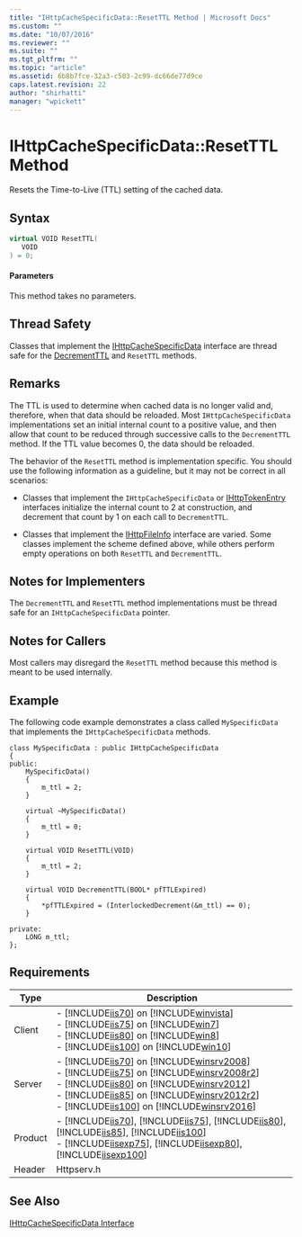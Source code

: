 ```yaml
---
title: "IHttpCacheSpecificData::ResetTTL Method | Microsoft Docs"
ms.custom: ""
ms.date: "10/07/2016"
ms.reviewer: ""
ms.suite: ""
ms.tgt_pltfrm: ""
ms.topic: "article"
ms.assetid: 6b8b7fce-32a3-c503-2c99-dc66de77d9ce
caps.latest.revision: 22
author: "shirhatti"
manager: "wpickett"
---
```

# IHttpCacheSpecificData::ResetTTL Method
Resets the Time-to-Live (TTL) setting of the cached data.  
  
## Syntax  
  
```cpp  
virtual VOID ResetTTL(  
   VOID  
) = 0;  
```  
  
#### Parameters  
 This method takes no parameters.  
  
## Thread Safety  
 Classes that implement the [IHttpCacheSpecificData](../../../webdevelopment-reference\native-code-api\webdev-native-api-reference/ihttpcachespecificdata-interface.md) interface are thread safe for the [DecrementTTL](../../../webdevelopment-reference\native-code-api\webdev-native-api-reference/ihttpcachespecificdata-decrementttl-method.md) and `ResetTTL` methods.  
  
## Remarks  
 The TTL is used to determine when cached data is no longer valid and, therefore, when that data should be reloaded. Most `IHttpCacheSpecificData` implementations set an initial internal count to a positive value, and then allow that count to be reduced through successive calls to the `DecrementTTL` method. If the TTL value becomes 0, the data should be reloaded.  
  
 The behavior of the `ResetTTL` method is implementation specific. You should use the following information as a guideline, but it may not be correct in all scenarios:  
  
-   Classes that implement the `IHttpCacheSpecificData` or [IHttpTokenEntry](../../../webdevelopment-reference\native-code-api\webdev-native-api-reference/ihttptokenentry-interface.md) interfaces initialize the internal count to 2 at construction, and decrement that count by 1 on each call to `DecrementTTL`.  
  
-   Classes that implement the [IHttpFileInfo](../../../webdevelopment-reference\native-code-api\webdev-native-api-reference/ihttpfileinfo-interface.md) interface are varied. Some classes implement the scheme defined above, while others perform empty operations on both `ResetTTL` and `DecrementTTL`.  
  
## Notes for Implementers  
 The `DecrementTTL` and `ResetTTL` method implementations must be thread safe for an `IHttpCacheSpecificData` pointer.  
  
## Notes for Callers  
 Most callers may disregard the `ResetTTL` method because this method is meant to be used internally.  
  
## Example  
 The following code example demonstrates a class called `MySpecificData` that implements the `IHttpCacheSpecificData` methods.  
  
```  
class MySpecificData : public IHttpCacheSpecificData  
{  
public:  
    MySpecificData()  
    {  
        m_ttl = 2;  
    }  
  
    virtual ~MySpecificData()  
    {  
        m_ttl = 0;  
    }  
  
    virtual VOID ResetTTL(VOID)  
    {  
        m_ttl = 2;  
    }  
  
    virtual VOID DecrementTTL(BOOL* pfTTLExpired)  
    {  
        *pfTTLExpired = (InterlockedDecrement(&m_ttl) == 0);  
    }  
  
private:  
    LONG m_ttl;  
};  
```  
  
## Requirements  
  
|Type|Description|  
|----------|-----------------|  
|Client|-   [!INCLUDE[iis70](../../../wmi-provider/includes/iis70-md.md)] on [!INCLUDE[winvista](../../../wmi-provider/includes/winvista-md.md)]<br />-   [!INCLUDE[iis75](../../../wmi-provider/includes/iis75-md.md)] on [!INCLUDE[win7](../../../wmi-provider/includes/win7-md.md)]<br />-   [!INCLUDE[iis80](../../../wmi-provider/includes/iis80-md.md)] on [!INCLUDE[win8](../../../wmi-provider/includes/win8-md.md)]<br />-   [!INCLUDE[iis100](../../../wmi-provider/includes/iis100-md.md)] on [!INCLUDE[win10](../../../wmi-provider/includes/win10-md.md)]|  
|Server|-   [!INCLUDE[iis70](../../../wmi-provider/includes/iis70-md.md)] on [!INCLUDE[winsrv2008](../../../wmi-provider/includes/winsrv2008-md.md)]<br />-   [!INCLUDE[iis75](../../../wmi-provider/includes/iis75-md.md)] on [!INCLUDE[winsrv2008r2](../../../wmi-provider/includes/winsrv2008r2-md.md)]<br />-   [!INCLUDE[iis80](../../../wmi-provider/includes/iis80-md.md)] on [!INCLUDE[winsrv2012](../../../wmi-provider/includes/winsrv2012-md.md)]<br />-   [!INCLUDE[iis85](../../../wmi-provider/includes/iis85-md.md)] on [!INCLUDE[winsrv2012r2](../../../wmi-provider/includes/winsrv2012r2-md.md)]<br />-   [!INCLUDE[iis100](../../../wmi-provider/includes/iis100-md.md)] on [!INCLUDE[winsrv2016](../../../wmi-provider/includes/winsrv2016-md.md)]|  
|Product|-   [!INCLUDE[iis70](../../../wmi-provider/includes/iis70-md.md)], [!INCLUDE[iis75](../../../wmi-provider/includes/iis75-md.md)], [!INCLUDE[iis80](../../../wmi-provider/includes/iis80-md.md)], [!INCLUDE[iis85](../../../wmi-provider/includes/iis85-md.md)], [!INCLUDE[iis100](../../../wmi-provider/includes/iis100-md.md)]<br />-   [!INCLUDE[iisexp75](../../../webdevelopment-reference\native-code-api\webdev-native-api-reference/includes/iisexp75-md.md)], [!INCLUDE[iisexp80](../../../webdevelopment-reference\native-code-api\webdev-native-api-reference/includes/iisexp80-md.md)], [!INCLUDE[iisexp100](../../../webdevelopment-reference\native-code-api\webdev-native-api-reference/includes/iisexp100-md.md)]|  
|Header|Httpserv.h|  
  
## See Also  
 [IHttpCacheSpecificData Interface](../../../webdevelopment-reference\native-code-api\webdev-native-api-reference/ihttpcachespecificdata-interface.md)